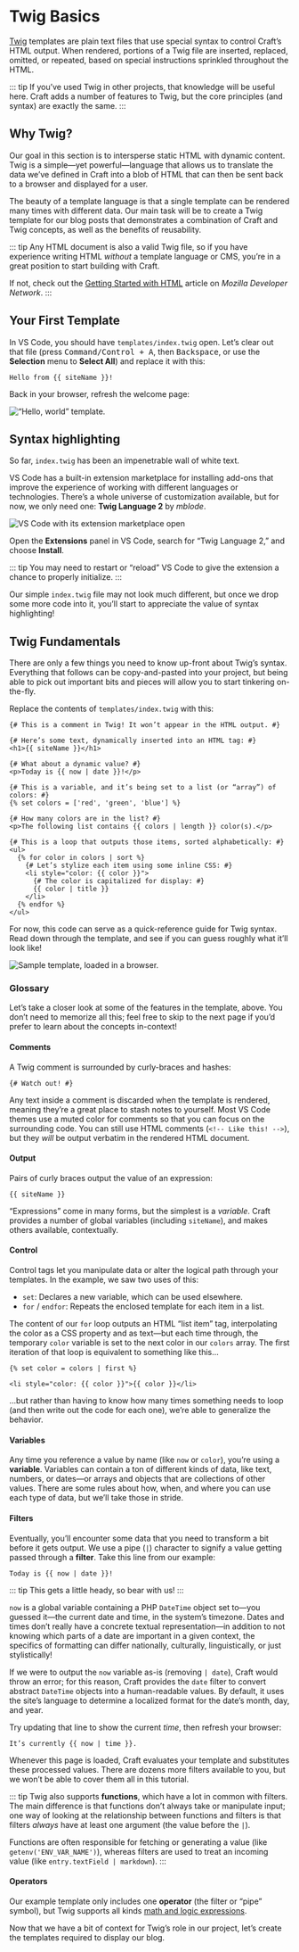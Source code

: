 # Twig Basics

[Twig](https://twig.symfony.com/doc/3.x/) templates are plain text files that use special syntax to control Craft’s HTML output. When rendered, portions of a Twig file are inserted, replaced, omitted, or repeated, based on special instructions sprinkled throughout the HTML.

::: tip
If you’ve used Twig in other projects, that knowledge will be useful here. Craft adds a number of features to Twig, but the core principles (and syntax) are exactly the same.
:::

## Why Twig?

Our goal in this section is to intersperse static HTML with dynamic content. Twig is a simple—yet powerful—language that allows us to translate the data we’ve defined in Craft into a blob of HTML that can then be sent back to a browser and displayed for a user.

The beauty of a template language is that a single template can be rendered many times with different data. Our main task will be to create a Twig template for our blog posts that demonstrates a combination of Craft and Twig concepts, as well as the benefits of reusability.

::: tip
Any HTML document is also a valid Twig file, so if you have experience writing HTML _without_ a template language or CMS, you’re in a great position to start building with Craft.

If not, check out the [Getting Started with HTML](https://developer.mozilla.org/en-US/docs/Learn/HTML/Introduction_to_HTML/Getting_started) article on _Mozilla Developer Network_.
:::

## Your First Template

In VS Code, you should have `templates/index.twig` open. Let’s clear out that file (press <kbd>Command/Control + A</kbd>, then <kbd>Backspace</kbd>, or use the **Selection** menu to **Select All**) and replace it with this:

```twig
Hello from {{ siteName }}!
```

Back in your browser, refresh the welcome page:

<BrowserShot url="https://tutorial.ddev.site/" :link="false">
<img src="../images/twig-index-hello-world.png" alt="“Hello, world” template." />
</BrowserShot>

## Syntax highlighting

So far, `index.twig` has been an impenetrable wall of white text.

VS Code has a built-in extension marketplace for installing add-ons that improve the experience of working with different languages or technologies. There’s a whole universe of customization available, but for now, we only need one: **Twig Language 2** by _mblode_.

![VS Code with its extension marketplace open](../images/vs-code-extension-pane.png)

Open the **Extensions** panel in VS Code, search for “Twig Language 2,” and choose **Install**.

::: tip
You may need to restart or “reload” VS Code to give the extension a chance to properly initialize.
:::

Our simple `index.twig` file may not look much different, but once we drop some more code into it, you’ll start to appreciate the value of syntax highlighting!

## Twig Fundamentals

There are only a few things you need to know up-front about Twig’s syntax. Everything that follows can be copy-and-pasted into your project, but being able to pick out important bits and pieces will allow you to start tinkering on-the-fly.

<See path="/5.x/development/twig.md" description="Curious about all of Twig’s features? Check out our templating guide in the main documentation." />

Replace the contents of `templates/index.twig` with this:

```twig
{# This is a comment in Twig! It won’t appear in the HTML output. #}

{# Here’s some text, dynamically inserted into an HTML tag: #}
<h1>{{ siteName }}</h1>

{# What about a dynamic value? #}
<p>Today is {{ now | date }}!</p>

{# This is a variable, and it’s being set to a list (or “array”) of colors: #}
{% set colors = ['red', 'green', 'blue'] %}

{# How many colors are in the list? #}
<p>The following list contains {{ colors | length }} color(s).</p>

{# This is a loop that outputs those items, sorted alphabetically: #}
<ul>
  {% for color in colors | sort %}
    {# Let’s stylize each item using some inline CSS: #}
    <li style="color: {{ color }}">
      {# The color is capitalized for display: #}
      {{ color | title }}
    </li>
  {% endfor %}
</ul>
```

For now, this code can serve as a quick-reference guide for Twig syntax. Read down through the template, and see if you can guess roughly what it’ll look like!

<BrowserShot url="https://tutorial.ddev.site/" :link="false">
<img src="../images/twig-index-reference.png" alt="Sample template, loaded in a browser." />
</BrowserShot>

### Glossary

Let’s take a closer look at some of the features in the template, above. You don’t need to memorize all this; feel free to skip to the next page if you’d prefer to learn about the concepts in-context!

<See path="/5.x/development/twig.md" />

#### Comments

A Twig comment is surrounded by curly-braces and hashes:

```twig
{# Watch out! #}
```

Any text inside a comment is discarded when the template is rendered, meaning they’re a great place to stash notes to yourself. Most VS Code themes use a muted color for comments so that you can focus on the surrounding code. You can still use HTML comments (`<!-- Like this! -->`), but they _will_ be output verbatim in the rendered HTML document.

#### Output

Pairs of curly braces output the value of an expression:

```twig
{{ siteName }}
```

“Expressions” come in many forms, but the simplest is a _variable_. Craft provides a number of global variables (including `siteName`), and makes others available, contextually.

<See path="/5.x/reference/twig/global-variables.md" />

#### Control

Control tags let you manipulate data or alter the logical path through your templates. In the example, we saw two uses of this:

- `set`: Declares a new variable, which can be used elsewhere.
- `for` / `endfor`: Repeats the enclosed template for each item in a list.

The content of our `for` loop outputs an HTML “list item” tag, interpolating the color as a CSS property and as text—but each time through, the temporary `color` variable is set to the next color in our `colors` array. The first iteration of that loop is equivalent to something like this…

```twig
{% set color = colors | first %}

<li style="color: {{ color }}">{{ color }}</li>
```

…but rather than having to know how many times something needs to loop (and then write out the code for each one), we’re able to generalize the behavior.

<See path="/5.x/reference/twig/tags.md" description="Explore other tags available in Twig." />

#### Variables

Any time you reference a value by name (like `now` or `color`), you’re using a **variable**. Variables can contain a ton of different kinds of data, like text, numbers, or dates—or arrays and objects that are collections of other values. There are some rules about how, when, and where you can use each type of data, but we’ll take those in stride.

#### Filters

Eventually, you’ll encounter some data that you need to transform a bit before it gets output. We use a pipe (`|`) character to signify a value getting passed through a **filter**. Take this line from our example:

```twig
Today is {{ now | date }}!
```

::: tip
This gets a little heady, so bear with us!
:::

`now` is a global variable containing a PHP `DateTime` object set to—you guessed it—the current date and time, in the system’s timezone. Dates and times don’t really have a concrete textual representation—in addition to not knowing which parts of a date are important in a given context, the specifics of formatting can differ nationally, culturally, linguistically, or just stylistically!

If we were to output the `now` variable as-is (removing `| date`), Craft would throw an error; for this reason, Craft provides the `date` filter to convert abstract `DateTime` objects into a human-readable values. By default, it uses the site’s language to determine a localized format for the date’s month, day, and year.

Try updating that line to show the current _time_, then refresh your browser:

```twig
It’s currently {{ now | time }}.
```

Whenever this page is loaded, Craft evaluates your template and substitutes these processed values. There are dozens more filters available to you, but we won’t be able to cover them all in this tutorial.

<See path="/5.x/reference/twig/filters.md" description="View a list of filters available in Craft’s Twig environment." />

::: tip
Twig also supports **functions**, which have a lot in common with filters. The main difference is that functions don’t always take or manipulate input; one way of looking at the relationship between functions and filters is that filters _always_ have at least one argument (the value before the `|`).

Functions are often responsible for fetching or generating a value (like `getenv('ENV_VAR_NAME')`), whereas filters are used to treat an incoming value (like `entry.textField | markdown`).
:::

#### Operators

Our example template only includes one **operator** (the filter or “pipe” symbol), but Twig supports all kinds [math and logic expressions](https://twig.symfony.com/doc/3.x/templates.html#expressions).

Now that we have a bit of context for Twig’s role in our project, let’s create the templates required to display our blog.
